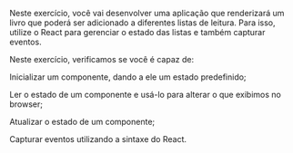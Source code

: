 Neste exercício, você vai desenvolver uma aplicação que renderizará um livro que poderá ser adicionado a diferentes listas de leitura. Para isso, utilize o React para gerenciar o estado das listas e também capturar eventos.

Neste exercício, verificamos se você é capaz de:

Inicializar um componente, dando a ele um estado predefinido;

Ler o estado de um componente e usá-lo para alterar o que exibimos no browser;

Atualizar o estado de um componente;

Capturar eventos utilizando a sintaxe do React.